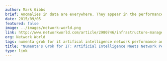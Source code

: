 ```yaml
---
author: Mark Gibbs
brief: Anomalies in data are everywhere. They appear in the performance of just about anything you can measure. Sometimes, if you’re lucky, they’re rare. Other times they aren’t. The problem in both cases, however, is figuring out what is truly an anomaly
date: 2015/09/05
featured: false
image: ../images/network-world.png
link: http://www.networkworld.com/article/2980746/infrastructure-management/numentas-grok-for-it-artificial-intelligence-meets-network-performance-analysis.html
org: Network World
tags: numenta grok for it artifical intelligence network performance analysis htm hierarchical temporal memory
title: "Numenta's Grok for IT: Artificial Intelligence Meets Network Performance Analysis"
type: link
---
```

